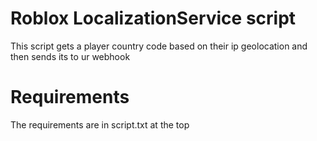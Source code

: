 # Roblox LocalizationService script
This script gets a player country code based on their ip geolocation and then sends its to ur webhook
# Requirements
The requirements are in script.txt at the top
